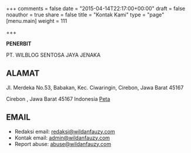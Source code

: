 +++
comments = false
date = "2015-04-14T22:17:00+00:00"
draft = false
noauthor = true
share = false
title = "Kontak Kami"
type = "page"
[menu.main]
weight = 111

+++

**PENERBIT**

PT. WILBLOG SENTOSA JAYA JENAKA

## **ALAMAT**

Jl. Merdeka No.53, Babakan, Kec. Ciwaringin, Cirebon, Jawa Barat 45167

Cirebon , Jawa Barat 45167 Indonesia <a href="https://maps.app.goo.gl/VbBgPihm5USbnTHW8">Peta</a>

## **EMAIL**

* Redaksi email: redaksi@wildanfauzy.com
* Kontak email: admin@wildanfauzy.com
* Report abuse: abuse@wildanfauzy.com


